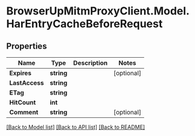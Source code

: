 # BrowserUpMitmProxyClient.Model.HarEntryCacheBeforeRequest

## Properties

Name | Type | Description | Notes
------------ | ------------- | ------------- | -------------
**Expires** | **string** |  | [optional] 
**LastAccess** | **string** |  | 
**ETag** | **string** |  | 
**HitCount** | **int** |  | 
**Comment** | **string** |  | [optional] 

[[Back to Model list]](../README.md#documentation-for-models) [[Back to API list]](../README.md#documentation-for-api-endpoints) [[Back to README]](../README.md)

